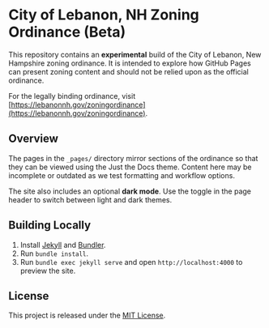 # City of Lebanon, NH Zoning Ordinance (Beta)

This repository contains an **experimental** build of the City of Lebanon, New Hampshire zoning ordinance. It is intended to explore how GitHub Pages can present zoning content and should not be relied upon as the official ordinance.

For the legally binding ordinance, visit [https://lebanonnh.gov/zoningordinance](https://lebanonnh.gov/zoningordinance).

## Overview

The pages in the `_pages/` directory mirror sections of the ordinance so that they can be viewed using the Just the Docs theme. Content here may be incomplete or outdated as we test formatting and workflow options.

The site also includes an optional **dark mode**. Use the toggle in the page header to switch between light and dark themes.

## Building Locally

1. Install [Jekyll](https://jekyllrb.com) and [Bundler](https://bundler.io).
2. Run `bundle install`.
3. Run `bundle exec jekyll serve` and open `http://localhost:4000` to preview the site.

## License

This project is released under the [MIT License](LICENSE).
